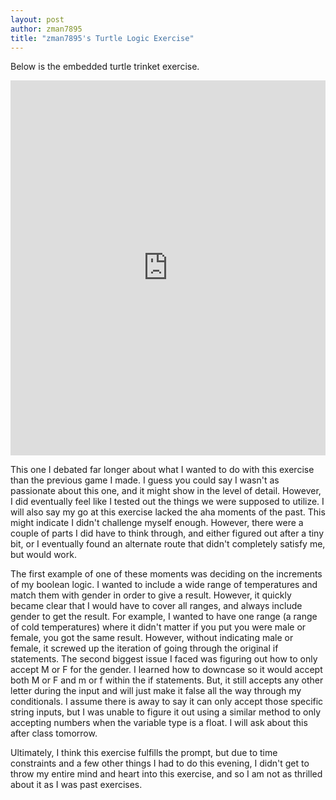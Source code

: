 ```yaml
---
layout: post
author: zman7895
title: "zman7895's Turtle Logic Exercise"
---
```


Below is the embedded turtle trinket exercise.
<iframe src="https://trinket.io/embed/python/fae20eb8af" width="100%" height="600" frameborder="0" marginwidth="0" marginheight="0" allowfullscreen></iframe>

This one I debated far longer about what I wanted to do with this exercise than the previous game I made. I guess you could say I wasn't as passionate about this one, and it might show in the level of detail. However, I did eventually feel like I tested out the things we were supposed to utilize. I will also say my go at this exercise lacked the aha moments of the past. This might indicate I didn't challenge myself enough. However, there were a couple of parts I did have to think through, and either figured out after a tiny bit, or I eventually found an alternate route that didn't completely satisfy me, but would work.


The first example of one of these moments was deciding on the increments of my boolean logic. I wanted to include a wide range of temperatures and match them with gender in order to give a result. However, it quickly became clear that I would have to cover all ranges, and always include gender to get the result. For example, I wanted to have one range (a range of cold temperatures) where it didn't matter if you put you were male or female, you got the same result. However, without indicating male or female, it screwed up the iteration of going through the original if statements. The second biggest issue I faced was figuring out how to only accept M or F for the gender. I learned how to downcase so it would accept both M or F and m or f within the if statements. But, it still accepts any other letter during the input and will just make it false all the way through my conditionals. I assume there is away to say it can only accept those specific string inputs, but I was unable to figure it out using a similar method to only accepting numbers when the variable type is a float. I will ask about this after class tomorrow.


Ultimately, I think this exercise fulfills the prompt, but due to time constraints and a few other things I had to do this evening, I didn't get to throw my entire mind and heart into this exercise, and so I am not as thrilled about it as I was past exercises. 
